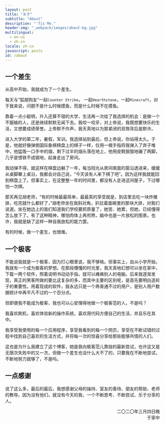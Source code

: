 ```yaml
---
layout: post
title: "关于"
subtitle: "About"
description: "'Tis Me."
header-img: "_webpack/images/about-bg.jpg"
multilingual:
  - en-us
  - zh-cn
locale: zh-cn
javascript: posts
id: /about
---
```



## 一个差生

从高中开始，我就成为了一个差生。

每天与“狐朋狗友”一起`Counter Strike`， 一起`Hearthstone`，一起`Minecraft`，对于我来说，问题不是什么时候摸鱼，而是什么时候不在摸鱼。

靠着一点小聪明，升入还算不错的大学，生活再一次给了我选择的机会：是做一个不服输的人，还是继续默默无闻下去。我咬一咬牙，对上帝说，我既想要快乐的生活，又想要成绩荣誉。上帝默不作声，我天真地以为那紧闭的双唇背后是默许。

进入大学的第二年，暑假，军训。我选择站到最后，但上帝说，你站得太久。于是，他就好像弹倒国际象棋棋盘上的棋子一样，仅用一根手指将我弹入了弃子堆中，他猛吸一口手中的烟，剩下过半的烟头落在地上，他用皮鞋狠狠地碾了两脚，几乎是恨铁不成钢地，起身走出了房间。

我动弹不得，就这样在棋盘边躺了一年，每当阳光从房间南面的窗沿透进来，缓缓从桌脚攀上桌沿，我都会对自己说，“今天该有人来下棋了吧”。因为这样我就能回到棋盘上了。但事实上，在这整整一年的时间里，都没有人走进这间屋子，下过哪怕一次棋。

那天再见胡老师，“有的时候最最简单，最最真的享受就是，到店里去吃一块炸猪排，吃完就什么都好了，”胡老师坐在我斜对角，扒拉着面碗里的那块大排，对我们说道。坐在她边上的我们知道我们学校要抓质量了，她苦、她累，但她，已经懂得怎么放下了。有了这种精神，哪怕肉体上再煎熬，脑中也是一片放松的图景。也许，我就是缺了这样一种自我放松的能力罢。

有的时候，做一个差生，也很难。

## 一个极客

不能说我就是一个极客，因为打心眼里说，我不够格。但事实上，自从小学开始，我就有一个成为极客的梦想。在那段懵懂的时光里，我天真地幻想可以坐在家中，下载一两个软件，照着说明书动动手指，就可以瘫痪别人的电脑。后来我逐渐发现，真正的黑客所做的要比这复杂的多，而其中主要的区别呢，是首先要明白造轮子的重要性。用着现成的软件，我永远只是一个再普通不过的用户，是别人用户数据统计中再平凡不过的一个百分点。

但即便我不能成为极客，我也可以心安理得地做一个极客范的人，不是吗？

我喜欢刷机，喜欢体验新的操作系统，喜欢用代码方便自己的生活，并且乐在其中。

我享受我使用的每一个应用程序，享受我看到的每一个网页，享受在不断试错的过程中找到自己喜欢的生活方式，并将每一次的惊喜分享给那些能够共情的人们。

这也是为什么我建立了这个博客，她是我向极客范儿靠拢的最新尝试，也许这又是无限次失败中的又一次，但做一个差生也没什么大不了的，只要我在不断地尝试，不断地努力就够了，不是吗。

## 一点感谢

说了这么多，最后的最后，我想感谢父母的操持、室友的善待、朋友的帮助、老师的教导。因为没有他们，就没有今天的我，一个不断思考、不断尝试、乐于分享的人。

<p style="text-align: right">二〇二〇年三月四日晚<br>于家中</p>
